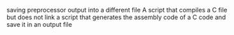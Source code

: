 saving preprocessor output into a different file
A script that compiles a C file but does not link
a script that generates the assembly code of a C code and save it in an output file
